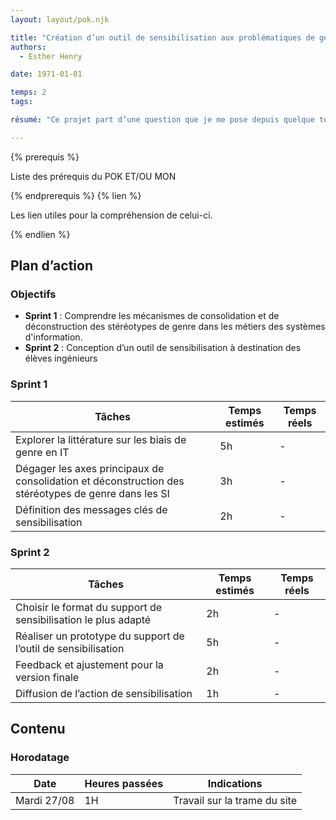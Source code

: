 ```yaml
---
layout: layout/pok.njk

title: "Création d’un outil de sensibilisation aux problématiques de genre dans le domaine des SI"
authors:
  - Esther Henry

date: 1971-01-01

temps: 2
tags:

résumé: "Ce projet part d’une question que je me pose depuis quelque temps : Pourquoi les femmes sont-elles sous-représentées dans les métiers de développement et de management des systèmes d’information  ? Pour mieux comprendre et appréhender les mécanismes qui consolident ou déconstruisent les stéréotypes de genre associés aux métiers des SI, je souhaite étudier la littérature sur le sujet. Cette analyse me permettra de créer un support de sensibilisation destiné aux élèves en école d’ingénieur, afin de les informer et de les sensibiliser à ces enjeux."

---
```


{% prerequis %}

Liste des prérequis du POK ET/OU MON

{% endprerequis %}
{% lien %}

Les lien utiles pour la compréhension de celui-ci.

{% endlien %}

## Plan d’action

### Objectifs

- **Sprint 1** : Comprendre les mécanismes de consolidation et de déconstruction des stéréotypes de genre dans les métiers des systèmes d'information.
- **Sprint 2** : Conception d’un outil de sensibilisation à destination des élèves ingénieurs

### Sprint 1

| Tâches | Temps estimés | Temps réels |
| -------- | -------- |-------- |
| Explorer la littérature sur les biais de genre en IT  | 5h | - |
| Dégager les axes principaux de consolidation et déconstruction des stéréotypes de genre dans les SI | 3h | - |
| Définition des messages clés de sensibilisation  | 2h | - |

### Sprint 2

| Tâches | Temps estimés | Temps réels |
| -------- | -------- |-------- |
| Choisir le format du support de sensibilisation le plus adapté  | 2h | - |
| Réaliser un prototype du support de l’outil de sensibilisation | 5h | - |
| Feedback et ajustement pour la version finale  | 2h | - |
| Diffusion de l’action de sensibilisation  | 1h | - |

## Contenu

### Horodatage

| Date | Heures passées | Indications |
| -------- | -------- |-------- |
| Mardi 27/08  | 1H  | Travail sur la trame du site |

